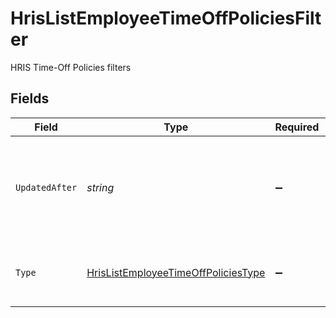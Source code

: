 # HrisListEmployeeTimeOffPoliciesFilter

HRIS Time-Off Policies filters


## Fields

| Field                                                                                               | Type                                                                                                | Required                                                                                            | Description                                                                                         | Example                                                                                             |
| --------------------------------------------------------------------------------------------------- | --------------------------------------------------------------------------------------------------- | --------------------------------------------------------------------------------------------------- | --------------------------------------------------------------------------------------------------- | --------------------------------------------------------------------------------------------------- |
| `UpdatedAfter`                                                                                      | *string*                                                                                            | :heavy_minus_sign:                                                                                  | Use a string with a date to only select results updated after that given date                       | 2020-01-01T00:00:00.000Z                                                                            |
| `Type`                                                                                              | [HrisListEmployeeTimeOffPoliciesType](../../Models/Requests/HrisListEmployeeTimeOffPoliciesType.md) | :heavy_minus_sign:                                                                                  | Filter to select time-off policies by type                                                          |                                                                                                     |